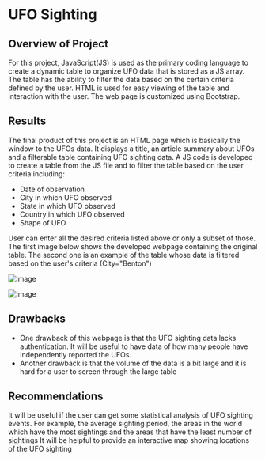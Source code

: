 # UFO Sighting
## Overview of Project
For this project, JavaScript(JS) is used as the primary coding language to create a dynamic table to organize UFO data that is stored as a JS array. The table has the ability to filter the data based on the certain criteria defined by the user. HTML is used for easy viewing of the table and interaction with the user. The web page is customized using Bootstrap.
## Results
The final product of this project is an HTML page which is basically the window to the UFOs data. It displays a title, an article summary about UFOs and a filterable table containing UFO sighting data. A JS code is developed to create a table from the JS file and to filter the table based on the user criteria including:

- Date of observation
- City in which UFO observed
- State in which UFO observed
- Country in which UFO observed
- Shape of UFO 

User can enter all the desired criteria listed above or only a subset of those. The first image below shows the developed webpage containing the original table. The second one is an example of the table whose data is filtered based on the user's criteria (City="Benton")

![image](https://user-images.githubusercontent.com/103223944/175853084-9a4001b0-85e8-4a72-a8aa-baac9f244d51.png)

![image](https://user-images.githubusercontent.com/103223944/175853968-087ebdc5-30ff-41c5-85a1-5d60ef7ed204.png)


## Drawbacks
- One drawback of this webpage is that the UFO sighting data lacks authentication. It will be useful to have data of how many people have independently reported the UFOs.
- Another drawback is that the volume of the data is a bit large and it is hard for a user to screen through the large table
## Recommendations
It will be useful if the user can get some statistical analysis of UFO sighting events. For example, the average sighting period, the areas in the world which have the most sightings and the areas that have the least number of sightings
It will be helpful to provide an interactive map showing locations of the UFO sighting
